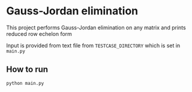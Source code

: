 # Gauss-Jordan elimination

This project performs Gauss-Jordan elimination on any matrix and prints reduced row echelon form

Input is provided from text file from `TESTCASE_DIRECTORY` which is set in `main.py`

## How to run

```bash
python main.py
```